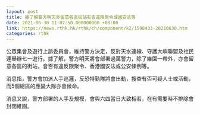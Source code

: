 ```yaml
---
layout: post
title: 據了解警方明天亦留意各區街站有否違限聚令或國安法等
date: 2021-06-30 11:02:50.000000000 +08:00
link: https://news.rthk.hk/rthk/ch/component/k2/1598433-20210630.htm
categories: rthk
---
```


公眾集會及遊行上訴委員會，維持警方決定，反對天水連線、守護大嶼聯盟及社民連舉辦七一遊行。據了解，警方明天將會部署過萬警力，除了維園一帶外，亦會留意各區的街站，會否有違反限聚令、香港國安法或公安條例等。

消息指，警方會加派人手巡邏，反恐特勤隊將會出動，搜查有否可疑人士或活動，而5個總區的應變大隊亦會候命。

消息又說，警方部署的人手及規模，會與六四當日大致相若，在有需要時不排除會封閉維園。
